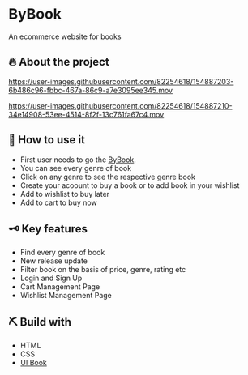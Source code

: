 # ByBook

An ecommerce website for books

## 🔥 About the project



https://user-images.githubusercontent.com/82254618/154887203-6b486c96-fbbc-467a-86c9-a7e3095ee345.mov



https://user-images.githubusercontent.com/82254618/154887210-34e14908-53ee-4514-8f2f-13c761fa67c4.mov



## 🤔 How to use it

- First user needs to go the [ByBook](https://bybook.netlify.app/). <br/>
- You can see every genre of book <br/>
- Click on any genre to see the respective genre book<br/>
- Create your acoount to buy a book or to add book in your wishlist<br/>
- Add to wishlist to buy later<br/>
- Add to cart to buy now<br/>


## 🗝️ Key features

- Find every genre of book
- New release update
- Filter book on the basis of price, genre, rating etc
- Login and Sign Up
- Cart Management Page
- Wishlist Management Page

## ⛏️ Build with

- HTML
- CSS
- [UI Book](https://uibook.netlify.app/)

